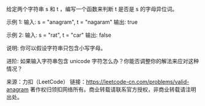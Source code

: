 给定两个字符串 s 和 t ，编写一个函数来判断 t 是否是 s 的字母异位词。

示例 1:
输入: s = "anagram", t = "nagaram"
输出: true

示例 2:
输入: s = "rat", t = "car"
输出: false

说明:
你可以假设字符串只包含小写字母。

进阶:
如果输入字符串包含 unicode 字符怎么办？你能否调整你的解法来应对这种情况？

来源：力扣（LeetCode）
链接：https://leetcode-cn.com/problems/valid-anagram
著作权归领扣网络所有。商业转载请联系官方授权，非商业转载请注明出处。